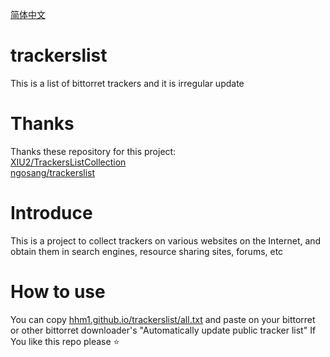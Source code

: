 [简体中文](https://github.com/hhm1/trackerslist/blob/master/README.md)
# trackerslist
This is a list of bittorret trackers and it is irregular update
# Thanks
Thanks these repository for this project:  
[XIU2/TrackersListCollection](https://github.com/XIU2/TrackersListCollection)  
[ngosang/trackerslist](https://github.com/ngosang/trackerslist)
# Introduce
This is a project to collect trackers on various websites on the Internet, and obtain them in search engines, resource sharing sites, forums, etc
# How to use
You can copy [hhm1.github.io/trackerslist/all.txt](hhm1.github.io/trackerslist/all.txt) and paste on your bittorret or other bittorret downloader's "Automatically update public tracker list"
If You like this repo please ⭐
